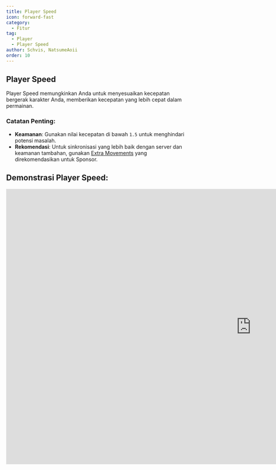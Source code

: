 ```yaml
---
title: Player Speed
icon: forward-fast
category:
  - Fitur
tag:
  - Player
  - Player Speed
author: Schvis, NatsumeAoii
order: 10
---
```


## Player Speed

Player Speed memungkinkan Anda untuk menyesuaikan kecepatan bergerak karakter Anda, memberikan kecepatan yang lebih cepat dalam permainan.

### Catatan Penting:
- **Keamanan**: Gunakan nilai kecepatan di bawah `1.5` untuk menghindari potensi masalah.
- **Rekomendasi**: Untuk sinkronisasi yang lebih baik dengan server dan keamanan tambahan, gunakan [Extra Movements](extra-movements.md) yang direkomendasikan untuk Sponsor.

## Demonstrasi Player Speed:

<div class="iframe-container"><iframe width="1328" height="747" src="https://www.youtube.com/embed/HCxmOUMFRs8?list=PL5eI1Tb64p56g27qfYk7VuFTz4FK6YrKa" title="Korepi - Player Speed" frameborder="0" allow="accelerometer; autoplay; clipboard-write; encrypted-media; gyroscope; picture-in-picture; web-share" referrerpolicy="strict-origin-when-cross-origin" allowfullscreen></iframe></div>